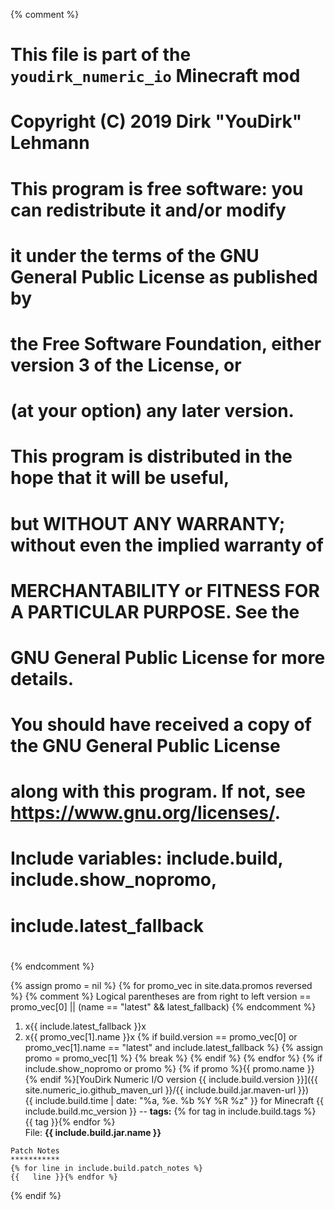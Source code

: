 {% comment %}
# This file is part of the `youdirk_numeric_io` Minecraft mod
# Copyright (C) 2019  Dirk "YouDirk" Lehmann
#
# This program is free software: you can redistribute it and/or modify
# it under the terms of the GNU General Public License as published by
# the Free Software Foundation, either version 3 of the License, or
# (at your option) any later version.
#
# This program is distributed in the hope that it will be useful,
# but WITHOUT ANY WARRANTY; without even the implied warranty of
# MERCHANTABILITY or FITNESS FOR A PARTICULAR PURPOSE.  See the
# GNU General Public License for more details.
#
# You should have received a copy of the GNU General Public License
# along with this program.  If not, see <https://www.gnu.org/licenses/>.

#
# Include variables: include.build, include.show_nopromo,
#                    include.latest_fallback
#
{% endcomment %}

{% assign promo = nil %}
{% for promo_vec in site.data.promos reversed %}
{% comment %}
  Logical parentheses are from right to left
  version == promo_vec[0] || (name == "latest" && latest_fallback)
{% endcomment %}
1. x{{ include.latest_fallback }}x
2. x{{ promo_vec[1].name }}x
{%   if build.version == promo_vec[0]
        or promo_vec[1].name == "latest" and include.latest_fallback %}
{%     assign promo = promo_vec[1] %}
{%     break %}
{%   endif %}
{% endfor %}
{% if include.show_nopromo or promo %}
{% if promo
  %}<span class="mf_item_promo" style="background-color: {{
  promo.color }};">{{ promo.name
}}</span> {%
endif %}<span class="item_downloadlink">[YouDirk Numeric I/O version {{
  include.build.version }}]({{
  site.numeric_io.github_maven_url }}/{{
  include.build.jar.maven-url
}})</span>  
<span class="mf_item_stats">{{
  include.build.time | date: "%a, %e. %b %Y %R %z"
}} for Minecraft {{
  include.build.mc_version
}} -- __tags:__ {%
  for tag in include.build.tags %} <span class="mf_item_tag">{{
    tag }}</span>{%
  endfor %}</span>  
<span class="mf_item_stats">File: **{{
  include.build.jar.name
}}**</span>
```
Patch Notes
***********
{% for line in include.build.patch_notes %}
{{   line }}{% endfor %}
```
{% endif %}
